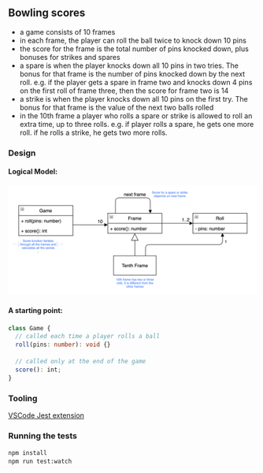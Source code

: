 ## Bowling scores

- a game consists of 10 frames
- in each frame, the player can roll the ball twice to knock down 10 pins
- the score for the frame is the total number of pins knocked down, plus bonuses for strikes and spares
- a spare is when the player knocks down all 10 pins in two tries. The bonus for that frame is the number of pins knocked down by the next roll. e.g. if the player gets a spare in frame two and knocks down 4 pins on the first roll of frame three, then the score for frame two is 14
- a strike is when the player knocks down all 10 pins on the first try. The bonus for that frame is the value of the next two balls rolled
- in the 10th frame a player who rolls a spare or strike is allowed to roll an extra time, up to three rolls. e.g. if player rolls a spare, he gets one more roll. if he rolls a strike, he gets two more rolls.

### Design

#### Logical Model:

![Logical Model](logical_model.png)

#### A starting point:

```typescript
class Game {
  // called each time a player rolls a ball
  roll(pins: number): void {}

  // called only at the end of the game
  score(): int;
}
```

### Tooling

[VSCode Jest extension](https://github.com/jest-community/vscode-jest)

### Running the tests

```bash
npm install
npm run test:watch
```

